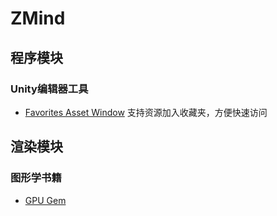 # ZMind
## 程序模块
### Unity编辑器工具
* [Favorites Asset Window](https://github.com/MasyoLab/UnityTools-FavoritesAsset) 支持资源加入收藏夹，方便快速访问



## 渲染模块
### 图形学书籍
* [GPU Gem](https://developer.nvidia.com/gpugems/gpugems/contributors)

